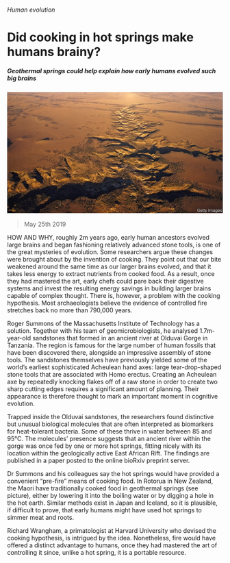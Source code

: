 ###### Human evolution

# Did cooking in hot springs make humans brainy? 

##### Geothermal springs could help explain how early humans evolved such big brains 

![image](images/20190525_STP002_0.jpg) 

> May 25th 2019 

HOW AND WHY, roughly 2m years ago, early human ancestors evolved large brains and began fashioning relatively advanced stone tools, is one of the great mysteries of evolution. Some researchers argue these changes were brought about by the invention of cooking. They point out that our bite weakened around the same time as our larger brains evolved, and that it takes less energy to extract nutrients from cooked food. As a result, once they had mastered the art, early chefs could pare back their digestive systems and invest the resulting energy savings in building larger brains capable of complex thought. There is, however, a problem with the cooking hypothesis. Most archaeologists believe the evidence of controlled fire stretches back no more than 790,000 years. 

Roger Summons of the Massachusetts Institute of Technology has a solution. Together with his team of geomicrobiologists, he analysed 1.7m-year-old sandstones that formed in an ancient river at Olduvai Gorge in Tanzania. The region is famous for the large number of human fossils that have been discovered there, alongside an impressive assembly of stone tools. The sandstones themselves have previously yielded some of the world’s earliest sophisticated Acheulean hand axes: large tear-drop-shaped stone tools that are associated with Homo erectus. Creating an Acheulean axe by repeatedly knocking flakes off of a raw stone in order to create two sharp cutting edges requires a significant amount of planning. Their appearance is therefore thought to mark an important moment in cognitive evolution. 

Trapped inside the Olduvai sandstones, the researchers found distinctive but unusual biological molecules that are often interpreted as biomarkers for heat-tolerant bacteria. Some of these thrive in water between 85 and 95°C. The molecules’ presence suggests that an ancient river within the gorge was once fed by one or more hot springs, fitting nicely with its location within the geologically active East African Rift. The findings are published in a paper posted to the online bioRxiv preprint server. 

Dr Summons and his colleagues say the hot springs would have provided a convenient “pre-fire” means of cooking food. In Rotorua in New Zealand, the Maori have traditionally cooked food in geothermal springs (see picture), either by lowering it into the boiling water or by digging a hole in the hot earth. Similar methods exist in Japan and Iceland, so it is plausible, if difficult to prove, that early humans might have used hot springs to simmer meat and roots. 

Richard Wrangham, a primatologist at Harvard University who devised the cooking hypothesis, is intrigued by the idea. Nonetheless, fire would have offered a distinct advantage to humans, once they had mastered the art of controlling it since, unlike a hot spring, it is a portable resource. 

